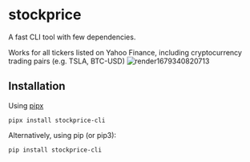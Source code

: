 # stockprice
A fast CLI tool with few dependencies.

Works for all tickers listed on Yahoo Finance, including cryptocurrency trading pairs (e.g. TSLA, BTC-USD)
![render1679340820713](https://user-images.githubusercontent.com/95553476/226446974-3a6a2124-a225-44f8-8f61-a8521a74b916.gif)


## Installation
Using [pipx](https://pypa.github.io/pipx/)
```
pipx install stockprice-cli
```

Alternatively, using pip (or pip3):
```
pip install stockprice-cli
```
